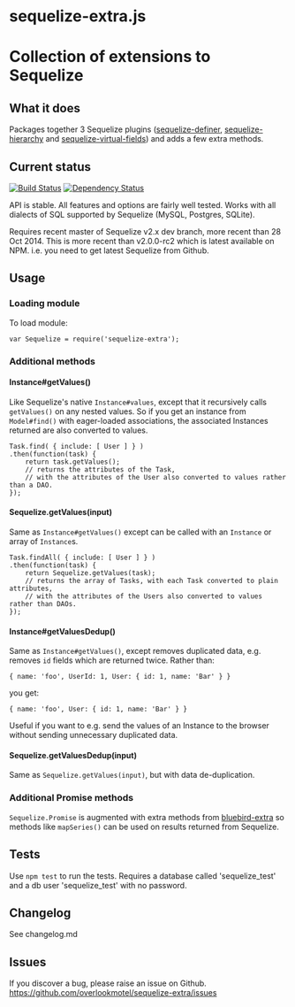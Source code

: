 # sequelize-extra.js

# Collection of extensions to Sequelize

## What it does

Packages together 3 Sequelize plugins ([sequelize-definer](https://www.npmjs.org/package/sequelize-definer), [sequelize-hierarchy](https://www.npmjs.org/package/sequelize-hierarchy) and [sequelize-virtual-fields](https://www.npmjs.org/package/sequelize-virtual-fields)) and adds a few extra methods.

## Current status

[![Build Status](https://secure.travis-ci.org/overlookmotel/sequelize-extra.png?branch=master)](http://travis-ci.org/overlookmotel/sequelize-extra)
[![Dependency Status](https://david-dm.org/overlookmotel/sequelize-extra.png)](https://david-dm.org/overlookmotel/sequelize-extra)

API is stable. All features and options are fairly well tested. Works with all dialects of SQL supported by Sequelize (MySQL, Postgres, SQLite).

Requires recent master of Sequelize v2.x dev branch, more recent than 28 Oct 2014. This is more recent than v2.0.0-rc2 which is latest available on NPM. i.e. you need to get latest Sequelize from Github.

## Usage

### Loading module

To load module:

	var Sequelize = require('sequelize-extra');

### Additional methods

#### Instance#getValues()

Like Sequelize's native `Instance#values`, except that it recursively calls `getValues()` on any nested values. So if you get an instance from `Model#find()` with eager-loaded associations, the associated Instances returned are also converted to values.

	Task.find( { include: [ User ] } )
	.then(function(task) {
		return task.getValues();
		// returns the attributes of the Task,
		// with the attributes of the User also converted to values rather than a DAO.
	});

#### Sequelize.getValues(input)

Same as `Instance#getValues()` except can be called with an `Instance` or array of `Instance`s.

	Task.findAll( { include: [ User ] } )
	.then(function(task) {
		return Sequelize.getValues(task);
		// returns the array of Tasks, with each Task converted to plain attributes,
		// with the attributes of the Users also converted to values rather than DAOs.
	});

#### Instance#getValuesDedup()

Same as `Instance#getValues()`, except removes duplicated data, e.g. removes `id` fields which are returned twice. Rather than:

	{ name: 'foo', UserId: 1, User: { id: 1, name: 'Bar' } }

you get:

	{ name: 'foo', User: { id: 1, name: 'Bar' } }

Useful if you want to e.g. send the values of an Instance to the browser without sending unnecessary duplicated data.

#### Sequelize.getValuesDedup(input)

Same as `Sequelize.getValues(input)`, but with data de-duplication.

### Additional Promise methods

`Sequelize.Promise` is augmented with extra methods from [bluebird-extra](https://www.npmjs.org/package/bluebird-extra) so methods like `mapSeries()` can be used on results returned from Sequelize.

## Tests

Use `npm test` to run the tests.
Requires a database called 'sequelize_test' and a db user 'sequelize_test' with no password.

## Changelog

See changelog.md

## Issues

If you discover a bug, please raise an issue on Github. https://github.com/overlookmotel/sequelize-extra/issues
